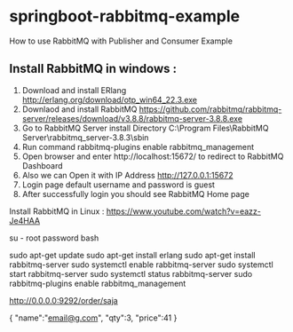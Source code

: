 # springboot-rabbitmq-example
How to use RabbitMQ with Publisher and Consumer Example

Install RabbitMQ in windows :
-----------------------------
1. Download and install ERlang http://erlang.org/download/otp_win64_22.3.exe
2. Downlaod and install RabbitMQ https://github.com/rabbitmq/rabbitmq-server/releases/download/v3.8.8/rabbitmq-server-3.8.8.exe
3. Go to RabbitMQ Server install Directory C:\Program Files\RabbitMQ Server\rabbitmq_server-3.8.3\sbin
4. Run command rabbitmq-plugins enable rabbitmq_management
5. Open browser and enter http://localhost:15672/ to redirect to RabbitMQ Dashboard
6. Also we can Open it with IP Address http://127.0.0.1:15672
7. Login page default username and password is guest 
8. After successfully login you should see RabbitMQ Home page

Install RabbitMQ in Linux : https://www.youtube.com/watch?v=eazz-Je4HAA

su - root
password
bash

sudo apt-get update
 sudo apt-get install erlang
sudo apt-get install rabbitmq-server
 sudo systemctl enable rabbitmq-server
sudo systemctl start  rabbitmq-server
sudo systemctl status  rabbitmq-server
sudo rabbitmq-plugins enable rabbitmq_management

http://0.0.0.0:9292/order/saja

{
       "name":"email@g.com",
    "qty":3,
      "price":41
}